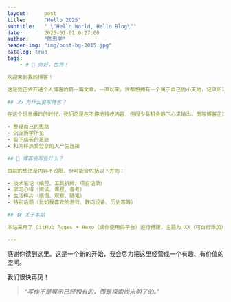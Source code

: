 ```yaml
---
layout:     post
title:      "Hello 2025"
subtitle:   " \"Hello World, Hello Blog\""
date:       2025-01-01 0:27:00
author:     "陈思学"
header-img: "img/post-bg-2015.jpg"
catalog: true
tags:
    - # 👋 你好，世界！

欢迎来到我的博客！

这是我正式开通个人博客的第一篇文章。一直以来，我都想拥有一个属于自己的小天地，记录所思所想，分享学习与生活中的点滴。今天，终于迈出了这一步。

## ✍️ 为什么要写博客？

在这个信息爆炸的时代，我们总是在不停地接收内容，但很少有机会静下心来输出。而写博客正是一种极好的方式，帮助我：

- 整理自己的思路  
- 沉淀所学所见  
- 留下成长的足迹  
- 和同样热爱分享的人产生连接  

## 🧭 博客会写些什么？

目前的想法是内容不设限，但可能会包括以下方向：

- 技术笔记（编程、工具折腾、项目记录）  
- 学习心得（阅读、课程、备考）  
- 生活碎片（感悟、观察、随笔）  
- 特别话题（比如我喜欢的游戏、数码设备、历史等等）  

## 🛠️ 关于本站

本站采用了 GitHub Pages + Hexo（或你使用的平台）进行搭建，主题为 XX（可自行添加），整体还在不断优化中。欢迎留言建议或交流！

---
```


感谢你读到这里。这是一个新的开始，我会尽力把这里经营成一个有趣、有价值的空间。

我们很快再见！

> *“写作不是展示已经拥有的，而是探索尚未明了的。”*


       
